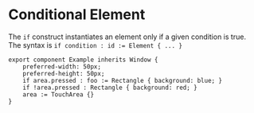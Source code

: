 <!-- Copyright © SixtyFPS GmbH <info@slint.dev> ; SPDX-License-Identifier: MIT -->
# Conditional Element

The `if` construct instantiates an element only if a given condition is true.
The syntax is `if condition : id := Element { ... }`

```slint
export component Example inherits Window {
    preferred-width: 50px;
    preferred-height: 50px;
    if area.pressed : foo := Rectangle { background: blue; }
    if !area.pressed : Rectangle { background: red; }
    area := TouchArea {}
}
```
